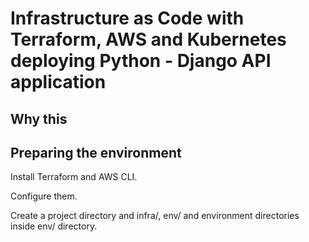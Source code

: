 # Infrastructure as Code with Terraform, AWS and Kubernetes deploying Python - Django API application

## Why this 

## Preparing the environment

Install Terraform and AWS CLI.

Configure them.

Create a project directory and infra/, env/ and environment directories inside env/ directory.


